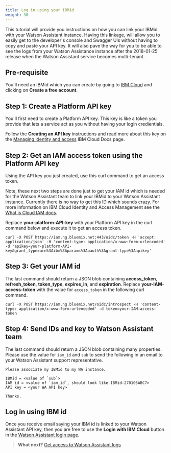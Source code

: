 ```yaml
---
title: Log in using your IBMid
weight: 30
---
```


This tutorial will provide you instructions on how you can link your IBMid with your Watson Assistant instance.  Having this linkage, will allow you to easily get to the developer's console and Swagger UIs without having to copy and paste your API key.  It will also pave the way for you to be able to see the logs from your Watson Assistance instance after the 2018-01-25 release when the Watson Assistant service becomes multi-tenant.

## Pre-requisite

You'll need an IBMid which you can create by going to [IBM Cloud](https://bluemix.net) and clicking on **Create a free account**.

## Step 1: Create a Platform API key

You'll first need to create a Platform API key.  This key is like a token you provide that lets a service act as you without having your login credientials.

Follow the **Creating an API key** instructions and read more about this key on the [Managing identity and access](https://console.bluemix.net/docs/iam/userid_keys.html#creating-an-api-key) IBM Cloud Docs page.

## Step 2: Get an IAM access token using the Platform API key

Using the API key you just created, use this curl command to get an access token.

Note, these next two steps are done just to get your IAM id which is needed for the Watson Assistant team to link your IBMid to your Watson Assistant instance.  Currently there is no way to get this ID which sounds crazy.  For more information on IBM Cloud Identity and Access Management see the [What is Cloud IAM docs](https://console.bluemix.net/docs/iam/index.html#iamoverview).

Replace **your-platform-API-key** with your Platform API key in the curl command below and execute it to get an access token.

`curl -X POST https://iam.ng.bluemix.net:443/oidc/token -H 'accept: application/json' -H 'content-type: application/x-www-form-urlencoded' -d 'apikey=your-platform-API-key&grant_type=urn%3Aibm%3Aparams%3Aoauth%3Agrant-type%3Aapikey'`

## Step 3: Get your IAM id

The last command should return a JSON blob containing **access_token**, **refresh_token**, **token_type**, **expires_in**, and **expiration**.  Replace **your-IAM-access-token** with the value for `access_token` in the following curl command.

`curl -X POST https://iam.ng.bluemix.net/oidc/introspect -H 'content-type: application/x-www-form-urlencoded' -d token=your-IAM-access-token`

## Step 4: Send IDs and key to Watson Assistant team

The last command should return a JSON blob containing many properties.  Please use the value for `iam_id` and `sub` to send the following in an email to your Watson Assistant support representative.

```
Please associate my IBMid to my WA instance.

IBMid = <value of `sub`>
IAM id = <value of `iam_id`, should look like IBMid-270105ABC7>
API key = <your WA API key>

Thanks.
```

## Log in using IBM id

Once you receive email saying your IBM id is linked to your Watson Assistant API key, then you are free to use the **Login with IBM Cloud** button in the [Watson Assistant login page](https://watson-personal-assistant-toolkit.mybluemix.net/).

> **What next?** [Get access to Watson Assistant logs]({{site.baseurl}}/further-topics/get-logs/)